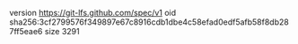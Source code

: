 version https://git-lfs.github.com/spec/v1
oid sha256:3cf2799576f349897e67c8916cdb1dbe4c58efad0edf5afb58f8db287ff5eae6
size 3291

